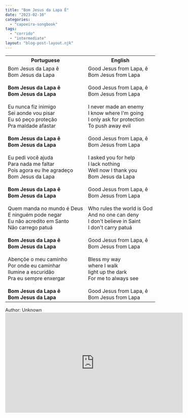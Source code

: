 ```yaml
---
title: "Bom Jesus da Lapa Ê"
date: "2023-02-10"
categories: 
  - "capoeira-songbook"
tags: 
  - "corrido"
  - "intermediate"
layout: "blog-post-layout.njk"
---
```


<table class="capoeira-table">
    <tr class="header-row">
        <th>Portuguese</th>
        <th>English</th>
    </tr>
    <tr>
        <td>Bom Jesus da Lapa ê<br>Bom Jesus da Lapa<br><br><strong>Bom Jesus da Lapa ê<br>Bom Jesus da Lapa</strong><br><br>Eu nunca fiz inimigo<br>Sei aonde vou pisar<br>Eu só peço proteção<br>Pra maldade afastar<br><br><strong>Bom Jesus da Lapa ê<br>Bom Jesus da Lapa</strong><br><br>Eu pedi você ajuda<br>Para nada me faltar<br>Pois agora eu lhe agradeço<br>Bom Jesus da Lapa<br><br><strong>Bom Jesus da Lapa ê<br>Bom Jesus da Lapa</strong><br><br>Quem manda no mundo é Deus<br>E ninguém pode negar<br>Eu não acredito em Santo<br>Não carrego patuá<br><br><strong>Bom Jesus da Lapa ê<br>Bom Jesus da Lapa</strong><br><br>Abençõe o meu caminho<br>Por onde eu caminhar<br>Ilumine a escuridão<br>Pra eu sempre enxergar<br><br><strong>Bom Jesus da Lapa ê<br>Bom Jesus da Lapa</strong></td>
        <td>Good Jesus from Lapa, ê<br>Bom Jesus from Lapa<br><br>Good Jesus from Lapa, ê<br>Bom Jesus from Lapa<br><br>I never made an enemy<br>I know where I'm going<br>I only ask for protection<br>To push away evil<br><br>Good Jesus from Lapa, ê<br>Bom Jesus from Lapa<br><br>I asked you for help<br>I lack nothing<br>Well now I thank you<br>Bom Jesus da Lapa<br><br>Good Jesus from Lapa, ê<br>Bom Jesus from Lapa<br><br>Who rules the world is God<br>And no one can deny<br>I don't believe in Saint<br>I don't carry patuá<br><br>Good Jesus from Lapa, ê<br>Bom Jesus from Lapa<br><br>Bless my way<br>where I walk<br>light up the dark<br>For me to always see<br><br>Good Jesus from Lapa, ê<br>Bom Jesus from Lapa</td>
    </tr>
</table>

<figcaption>
Author: Unknown
</figcaption>

<iframe width="560" height="315" src="https://www.youtube.com/embed/pHMLsk1UuIg" title="YouTube video player" frameborder="0" allow="accelerometer; autoplay; clipboard-write; encrypted-media; gyroscope; picture-in-picture" allowfullscreen></iframe>